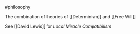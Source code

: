 #philosophy 

The combination of theories of [[Determinism]] and [[Free Will]]

See [[David Lewis]] for *Local Miracle Compatibilism*